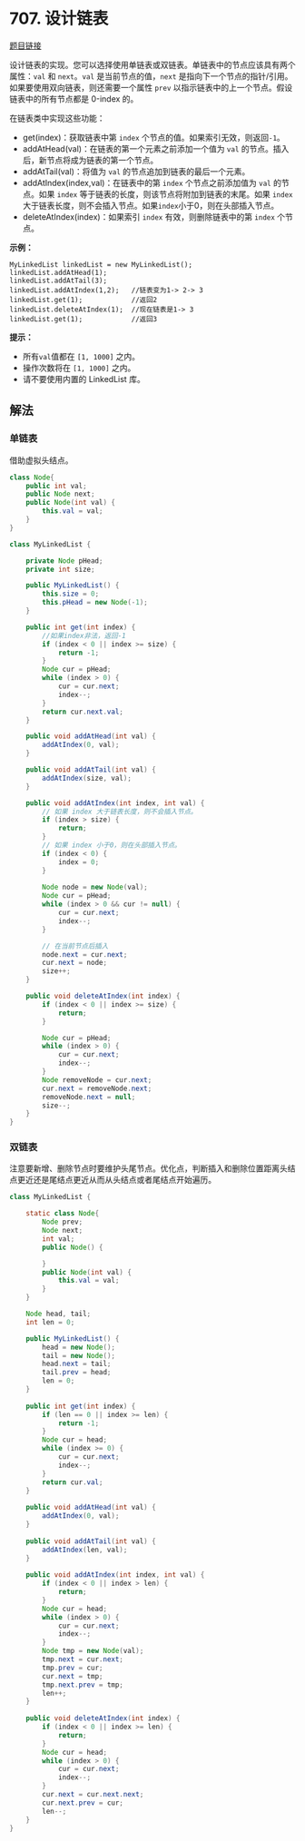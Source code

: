 # 707. 设计链表

[题目链接](https://leetcode.cn/problems/design-linked-list/)

设计链表的实现。您可以选择使用单链表或双链表。单链表中的节点应该具有两个属性：`val` 和 `next`。`val` 是当前节点的值，`next` 是指向下一个节点的指针/引用。如果要使用双向链表，则还需要一个属性 `prev` 以指示链表中的上一个节点。假设链表中的所有节点都是 0-index 的。

在链表类中实现这些功能：

- get(index)：获取链表中第 `index` 个节点的值。如果索引无效，则返回`-1`。
- addAtHead(val)：在链表的第一个元素之前添加一个值为 `val` 的节点。插入后，新节点将成为链表的第一个节点。
- addAtTail(val)：将值为 `val` 的节点追加到链表的最后一个元素。
- addAtIndex(index,val)：在链表中的第 `index` 个节点之前添加值为 `val` 的节点。如果 `index` 等于链表的长度，则该节点将附加到链表的末尾。如果 `index` 大于链表长度，则不会插入节点。如果`index`小于0，则在头部插入节点。
- deleteAtIndex(index)：如果索引 `index` 有效，则删除链表中的第 `index` 个节点。

 

**示例：**

```
MyLinkedList linkedList = new MyLinkedList();
linkedList.addAtHead(1);
linkedList.addAtTail(3);
linkedList.addAtIndex(1,2);   //链表变为1-> 2-> 3
linkedList.get(1);            //返回2
linkedList.deleteAtIndex(1);  //现在链表是1-> 3
linkedList.get(1);            //返回3
```

 

**提示：**

- 所有`val`值都在 `[1, 1000]` 之内。
- 操作次数将在 `[1, 1000]` 之内。
- 请不要使用内置的 LinkedList 库。

## 解法

### 单链表

借助虚拟头结点。

```java
class Node{
    public int val;
    public Node next;
    public Node(int val) {
        this.val = val;
    }
}

class MyLinkedList {

    private Node pHead;
    private int size;

    public MyLinkedList() {
        this.size = 0;
        this.pHead = new Node(-1);
    }

    public int get(int index) {
        //如果index非法，返回-1
        if (index < 0 || index >= size) {
            return -1;
        }
        Node cur = pHead;
        while (index > 0) {
            cur = cur.next;
            index--;
        }
        return cur.next.val;
    }

    public void addAtHead(int val) {
        addAtIndex(0, val);
    }

    public void addAtTail(int val) {
        addAtIndex(size, val);
    }

    public void addAtIndex(int index, int val) {
        // 如果 index 大于链表长度，则不会插入节点。
        if (index > size) {
            return;
        }
        // 如果 index 小于0，则在头部插入节点。
        if (index < 0) {
            index = 0;
        }
        
        Node node = new Node(val);
        Node cur = pHead;
        while (index > 0 && cur != null) {
            cur = cur.next;
            index--;
        }

        // 在当前节点后插入
        node.next = cur.next;
        cur.next = node;
        size++;
    }

    public void deleteAtIndex(int index) {
        if (index < 0 || index >= size) {
            return;
        }

        Node cur = pHead;
        while (index > 0) {
            cur = cur.next;
            index--;
        }
        Node removeNode = cur.next;
        cur.next = removeNode.next;
        removeNode.next = null;
        size--;
    }
}
```

### 双链表

注意要新增、删除节点时要维护头尾节点。优化点，判断插入和删除位置距离头结点更近还是尾结点更近从而从头结点或者尾结点开始遍历。

```java
class MyLinkedList {

    static class Node{
        Node prev;
        Node next;
        int val;
        public Node() {

        }
        public Node(int val) {
            this.val = val;
        }
    }

    Node head, tail;
    int len = 0;

    public MyLinkedList() {
        head = new Node();
        tail = new Node();
        head.next = tail;
        tail.prev = head;
        len = 0;
    }
    
    public int get(int index) {
        if (len == 0 || index >= len) {
            return -1;
        }
        Node cur = head;
        while (index >= 0) {
            cur = cur.next;
            index--;
        }
        return cur.val;
    }
    
    public void addAtHead(int val) {
        addAtIndex(0, val);
    }
    
    public void addAtTail(int val) {
        addAtIndex(len, val);
    }
    
    public void addAtIndex(int index, int val) {
        if (index < 0 || index > len) {
            return;
        }
        Node cur = head;
        while (index > 0) {
            cur = cur.next;
            index--;
        }
        Node tmp = new Node(val);
        tmp.next = cur.next;
        tmp.prev = cur;
        cur.next = tmp;
        tmp.next.prev = tmp;
        len++;
    }
    
    public void deleteAtIndex(int index) {
        if (index < 0 || index >= len) {
            return;
        }
        Node cur = head;
        while (index > 0) {
            cur = cur.next;
            index--;
        }
        cur.next = cur.next.next;
        cur.next.prev = cur;
        len--;
    }
}
```
